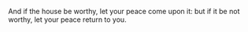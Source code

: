And if the house be worthy, let your peace come upon it: but if it be not worthy, let your peace return to you.
